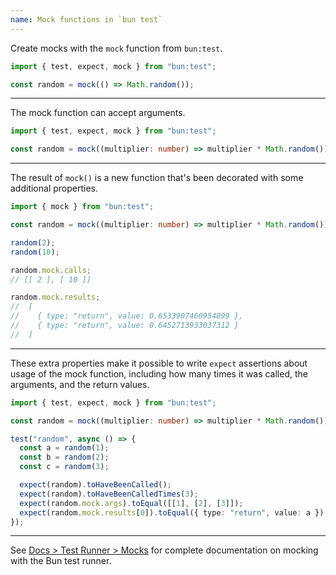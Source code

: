 ```yaml
---
name: Mock functions in `bun test`
---
```


Create mocks with the `mock` function from `bun:test`.

```ts
import { test, expect, mock } from "bun:test";

const random = mock(() => Math.random());
```

---

The mock function can accept arguments.

```ts
import { test, expect, mock } from "bun:test";

const random = mock((multiplier: number) => multiplier * Math.random());
```

---

The result of `mock()` is a new function that's been decorated with some additional properties.

```ts
import { mock } from "bun:test";

const random = mock((multiplier: number) => multiplier * Math.random());

random(2);
random(10);

random.mock.calls;
// [[ 2 ], [ 10 ]]

random.mock.results;
//  [
//    { type: "return", value: 0.6533907460954099 },
//    { type: "return", value: 0.6452713933037312 }
//  ]
```

---

These extra properties make it possible to write `expect` assertions about usage of the mock function, including how many times it was called, the arguments, and the return values.

```ts
import { test, expect, mock } from "bun:test";

const random = mock((multiplier: number) => multiplier * Math.random());

test("random", async () => {
  const a = random(1);
  const b = random(2);
  const c = random(3);

  expect(random).toHaveBeenCalled();
  expect(random).toHaveBeenCalledTimes(3);
  expect(random.mock.args).toEqual([[1], [2], [3]]);
  expect(random.mock.results[0]).toEqual({ type: "return", value: a });
});
```

---

See [Docs > Test Runner > Mocks](https://bun.sh/docs/test/mocks) for complete documentation on mocking with the Bun test runner.

